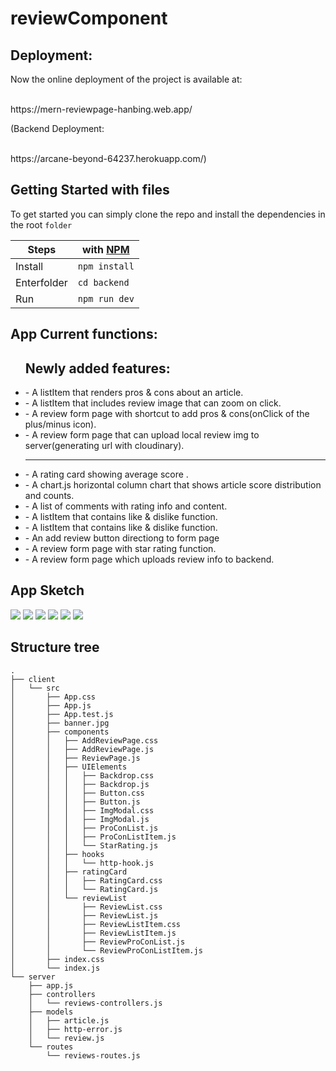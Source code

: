 # reviewComponent


<h2>Deployment: </h2>
<p>Now the online deployment of the project is available at: <p><br>
https://mern-reviewpage-hanbing.web.app/

<p>(Backend Deployment:  <p><br>
https://arcane-beyond-64237.herokuapp.com/)


<h2>Getting Started with files</h2>

To get started you can simply clone the repo and install the dependencies in the root `folder`

| Steps   | with [NPM](https://www.npmjs.com/) |
| ------- | ---------------------------------- |
| Install | `npm install`                      |
| Enterfolder | `cd backend`                   |
| Run     | `npm run dev`                      |


<h2>App Current functions:</h2>
<ul>
  <h2>Newly added features:</h2>
  <li>- A listItem that renders pros & cons about an article.</li>
  <li>- A listItem that includes review image that can zoom on click.</li>
  <li>- A review form page with shortcut to add pros & cons(onClick of the plus/minus icon). </li>
  <li>- A review form page that can upload local review img to server(generating url with cloudinary). </li>
  
  
  ----------------------------------
  
<li>- A rating card showing average score .</li>
<li>- A chart.js horizontal column chart that shows article score distribution and counts.</li>
<li>- A list of comments with rating info and content.</li>
<li>- A listItem that contains like & dislike function.</li>
<li>- A listItem that contains like & dislike function.</li>
<li>- An add review button directiong to form page</li>
<li>- A review form page with star rating function. </li>
<li>- A review form page which uploads review info to backend.</li>

</ul>


<h2>App Sketch</h2>

<img src = "https://tva1.sinaimg.cn/large/0081Kckwgy1gkf5qakalaj31fg0six6p.jpg" />
<img src = "https://tva1.sinaimg.cn/large/0081Kckwgy1gkf5qbm3mlj31fi0t8n3m.jpg" />
<img src = "https://tva1.sinaimg.cn/large/0081Kckwgy1gkf5zf3mnwj31ee0t6kjl.jpg" />


<img src = "https://tva1.sinaimg.cn/large/0081Kckwgy1gkf5vh0lkaj31c00ewqv5.jpg" />

<img src = "https://tva1.sinaimg.cn/large/0081Kckwgy1gkf5u9ktq9j31e40tun0o.jpg" />
<img src = "https://tva1.sinaimg.cn/large/0081Kckwgy1gkf5u90gqdj31as0osq8e.jpg" />

<h2>Structure tree</h2>

```
.
├── client
│   └── src
│       ├── App.css
│       ├── App.js
│       ├── App.test.js
│       ├── banner.jpg
│       ├── components
│       │   ├── AddReviewPage.css
│       │   ├── AddReviewPage.js
│       │   ├── ReviewPage.js
│       │   ├── UIElements
│       │   │   ├── Backdrop.css
│       │   │   ├── Backdrop.js
│       │   │   ├── Button.css
│       │   │   ├── Button.js
│       │   │   ├── ImgModal.css
│       │   │   ├── ImgModal.js
│       │   │   ├── ProConList.js
│       │   │   ├── ProConListItem.js
│       │   │   └── StarRating.js
│       │   ├── hooks
│       │   │   └── http-hook.js
│       │   ├── ratingCard
│       │   │   ├── RatingCard.css
│       │   │   └── RatingCard.js
│       │   └── reviewList
│       │       ├── ReviewList.css
│       │       ├── ReviewList.js
│       │       ├── ReviewListItem.css
│       │       ├── ReviewListItem.js
│       │       ├── ReviewProConList.js
│       │       └── ReviewProConListItem.js
│       ├── index.css
│       └── index.js
└── server
    ├── app.js
    ├── controllers
    │   └── reviews-controllers.js
    ├── models
    │   ├── article.js
    │   ├── http-error.js
    │   └── review.js
    └── routes
        └── reviews-routes.js


```
